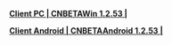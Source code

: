 
**[Client PC | CNBETAWin 1.2.53 |  ](https://bhrpg-prod.oss-accelerate.aliyuncs.com/client/beta/20230729142604_Oj6agNnMhOcYdLkw/StarRail_1.2.53.zip)**

**[Client Android | CNBETAAndroid 1.2.53 | ](https://bhrpg-prod.oss-accelerate.aliyuncs.com/client/beta/20230729142604_Oj6agNnMhOcYdLkw/StarRail_1.2.53.apk)**
